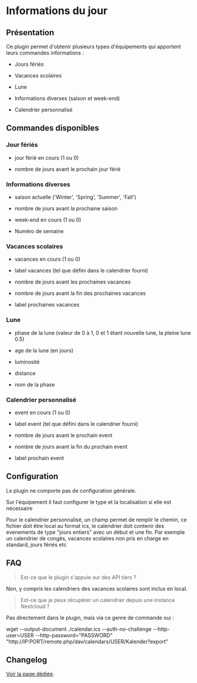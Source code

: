 # Informations du jour

## Présentation

Ce plugin permet d'obtenir plusieurs types d'équipements qui apportent leurs commandes informations :

* Jours fériés

* Vacances scolaires

* Lune

* Informations diverses (saison et week-end)

* Calendrier personnalisé


## Commandes disponibles

### Jour fériés

* jour férié en cours (1 ou 0)

* nombre de jours avant le prochain jour férié

### Informations diverses

* saison actuelle ('Winter', 'Spring', 'Summer', 'Fall')

* nombre de jours avant la prochaine saison

* week-end en cours (1 ou 0)

* Numéro de semaine

### Vacances scolaires

* vacances en cours (1 ou 0)

* label vacances (tel que défini dans le calendrier fourni)

* nombre de jours avant les prochaines vacances

* nombre de jours avant la fin des prochaines vacances

* label prochaines vacances

### Lune

* phase de la lune (valeur de 0 à 1, 0 et 1 étant nouvelle lune, la pleine lune 0.5)

* age de la lune (en jours)

* luminosité

* distance

* nom de la phase

### Calendrier personnalisé

* event en cours (1 ou 0)

* label event (tel que défini dans le calendrier fourni)

* nombre de jours avant le prochain event

* nombre de jours avant la fin du prochain event

* label prochain event

## Configuration

Le plugin ne comporte pas de configuration générale.

Sur l'équipement il faut configurer le type et la localisation si elle est nécessaire

Pour le calendrier personnalisé, un champ permet de remplir le chemin, ce fichier doit être local au format ics, le calendrier doit contenir des evenements de type "jours entiers" avec un début et une fin. Par exemple un calendrier de congés, vacances scolaires non pris en charge en standard, jours fériés etc

## FAQ

> Est-ce que le plugin s'appuie sur des API tiers ?

Non, y compris les calendriers des vacances scolaires sont inclus en local.

>Est-ce que je peux récupérer un calendrier depuis une instance Nextcloud ?

Pas directement dans le plugin, mais via ce genre de commande oui :

wget --output-document ./calendar.ics --auth-no-challenge --http-user=USER --http-password="PASSWORD" "http://IP:PORT/remote.php/dav/calendars/USER/Kalender?export"

## Changelog

[Voir la page dédiée](changelog.md).
